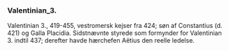 ### Valentinian_3.


Valentinian 3., 419-455, vestromersk kejser fra 424; søn af Constantius (d. 421) og Galla Placidia. Sidstnævnte styrede som formynder for Valentinian 3. indtil 437; derefter havde hærchefen Aëtius den reelle ledelse.